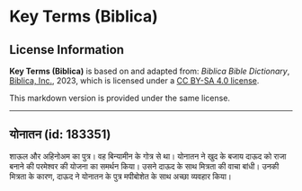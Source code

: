 # Key Terms (Biblica)

## License Information

**Key Terms (Biblica)** is based on and adapted from: _Biblica Bible Dictionary_, [Biblica, Inc.](https://www.biblica.com/), 2023, which is licensed under a [CC BY-SA 4.0 license](https://creativecommons.org/licenses/by-sa/4.0/legalcode.en).

This markdown version is provided under the same license.



--------------------------------

## योनातन (id: 183351)

शाऊल और अहिनोअम का पुत्र। वह बिन्यामीन के गोत्र से था। योनातन ने खुद के बजाय दाऊद को राजा बनाने की परमेश्वर की योजना का समर्थन किया। उसने दाऊद के साथ मित्रता की वाचा बांधी। उनकी मित्रता के कारण, दाऊद ने योनातन के पुत्र मपीबोशेत के साथ अच्छा व्यवहार किया।


